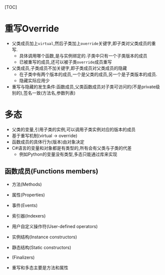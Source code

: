 [TOC]

# 重写Override
- 父类成员加上`virtual`,然后子类加上`override`关键字,即子类对父类成员的重写.
    - 具体调用哪个函数,是与实例绑定的.子类中只有一个子类版本的成员
    - 已被重写的成员,还可以被子类`override`成员重写
- 父类成员,子类成员不加关键字,即子类成员对父类成员的隐藏
    - 在子类中有两个版本的成员,一个是父类的成员,另一个是子类版本的成员.
    - 隐藏实际应用少
- 重写与隐藏的发生条件:函数成员,父类函数成员对子类可访问的(不是private级别的),签名一致(方法名,参数列表)

# 多态
- 父类的变量,引用子类的实例,可以调用子类实例对应的版本的成员 
- 基于重写机制(virtual -> override)
- 函数成员的具体行为(版本)由对象决定  
- C#语言的变量和对象都是有类型的,所有会有父类与子类的代差
    - 例如Python的变量没有类型,多态只能通过库来实现

## 函数成员(Functions members)
- 方法(Methods)
- 属性(Properties)
- 事件(Events)
- 索引器(Indexers)
- 用户自定义操作符(User-defined operators)
- 实例结构(Instance constructors)
- 静态结构(Static constructors)
- (Finalizers)

- 重写和多态主要是方法和属性
